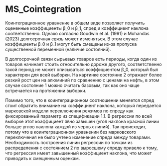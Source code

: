 # MS_Cointegration

Коинтеграционное уравнение в общем виде позволяет получить оцененные коэффициенты β_0 и β_1, спред и коэффициент наклона соответственно. Однако согласно Goodwin et al. (1991) и Mohandas (2023) долгосрочная связь может изменяться. В этом случае коэффициенты β_0 и β_1 могут быть смещены из-за пропуска существенной переменной (наличие состояний).

В долгосрочной связи сырьевых товаров есть периоды, когда один из товаров начинает стоить относительно дороже другого, соответственно такой период не может описываться коэффициентом β_0, который был характерен для всей выборки. На картинке состояние 2 отражает более резкий рост цен на алюминий по сравнению с ценами на нефть, в этом случае состояние 1 можно считать базовым, так как оно чаще встречается на протяжении выборки.


Помимо того, что в коинтеграционном соотношении меняется спред стоит обратить внимание на коэффициент наклона, который передается марковской модели переключения режимов по спреду как фиксированный параметр из спецификации 1.1. В регрессии по всей выборке этот коэффициент явно завышен (угол наклона красной линии больше углов наклона каждой из черных линий). Так происходит, потому что в коинтеграционном уравнении без марковского переключения не было учтено изменение спреда между товарами. Необходимость построения линии регрессии по точкам из распределения с состоянием 2 по выросшему спреду привело к тому, что регрессия имеет завышенный коэффициент наклона, что может приводить к смещенным оценкам.

